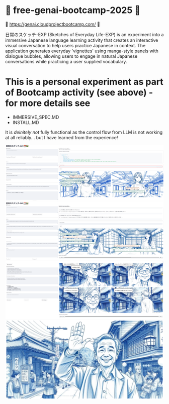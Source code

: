 # :cherry_blossom: free-genai-bootcamp-2025 :cherry_blossom:

:white_flower: https://genai.cloudprojectbootcamp.com/ :white_flower:

日常のスケッチ-EXP (Sketches of Everyday Life-EXP) is an experiment into a immersive Japanese language learning activity that creates an interactive visual conversation to help users practice Japanese in context. The application generates everyday 'vignettes' using manga-style panels with dialogue bubbles, allowing users to engage in natural Japanese conversations while practicing a user supplied vocabulary.

# This is a personal experiment as part of Bootcamp activity (see above) - for more details see
- IMMERSIVE_SPEC.MD
- INSTALL.MD

It is *deinitely not* fully functional as the control flow from LLM is not working at all reliably... but I have learned from the experience!

![example with dialogue 1](screenshots/imm-05.PNG)
![example with dialogue 2](screenshots/imm-04.PNG)
![consistency in image example](screenshots/imm-02.PNG)
![style example](screenshots/imm-01.PNG)